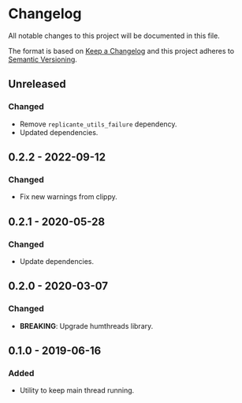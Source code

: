 <!-- markdownlint-disable MD022 MD024 MD032 -->
# Changelog
All notable changes to this project will be documented in this file.

The format is based on [Keep a Changelog](http://keepachangelog.com/en/1.0.0/)
and this project adheres to [Semantic Versioning](http://semver.org/spec/v2.0.0.html).

## Unreleased
### Changed
- Remove `replicante_utils_failure` dependency.
- Updated dependencies.

## 0.2.2 - 2022-09-12
### Changed
- Fix new warnings from clippy.

## 0.2.1 - 2020-05-28
### Changed
- Update dependencies.

## 0.2.0 - 2020-03-07
### Changed
- **BREAKING**: Upgrade humthreads library.

## 0.1.0 - 2019-06-16
### Added
- Utility to keep main thread running.
